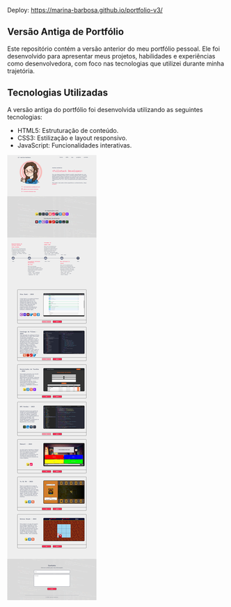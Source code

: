 

Deploy: https://marina-barbosa.github.io/portfolio-v3/

## Versão Antiga de Portfólio
Este repositório contém a versão anterior do meu portfólio pessoal. Ele foi desenvolvido para apresentar meus projetos, habilidades e experiências como desenvolvedora, com foco nas tecnologias que utilizei durante minha trajetória.

## Tecnologias Utilizadas
A versão antiga do portfólio foi desenvolvida utilizando as seguintes tecnologias:

- HTML5: Estruturação de conteúdo.
- CSS3: Estilização e layout responsivo.
- JavaScript: Funcionalidades interativas.


![img](screencapture-marina-barbosa-github-io-portfolio-v3-2024-10-03-01_54_05.png)
